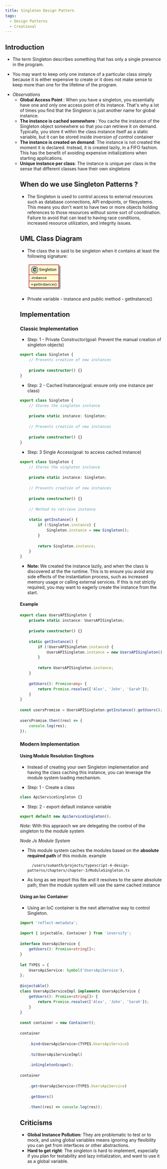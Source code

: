 ```yaml
---
title: Singleton Design Pattern
tags:
  - Design Patterns
  - Creational
---
```


## Introduction

- The term Singleton describes something that has only a single presence in the program.

- You may want to keep only one instance of a particular class simply because it is either expensive to create or it does not make sense to keep more than one for the lifetime of the program.
<ul>
 <li>
    <em> Observations </em>
    <ul>
        <li> <b>Global Access Point </b>: When you have a singleton, you essentially have one and only one access point of its instance. That's why a lot of times you find that the Singleton is just another name for global instance.</li>
        <li><b>The instance is cached somewhere </b>: You cache the instance of the Singleton object somewhere so that you can retrieve it on demand. Typically, you store it within the class instance itself as a static variable, but it can be stored inside <em> inversion of control </em> container</li>
        <li><b>The instance is created on demand</b>: The instance is not created the moment it is declared. Instead, it is created lazily, in a FIFO fashion. This has the benefit of avoiding expensive initializations when starting applications.</li>
        <li><b>Unique instance per class</b>: The instance is unique per class in the sense that different classes have their own singletons</li>
    <ul>
 </li> 
</ul>

## When do we use Singleton Patterns ?

- The Singleton is used to control access to external resources such as database connections, API endpoints, or filesystems. This means you don't want to have two or more objects holding references to those resources without some sort of coordination. Failure to avoid that can lead to having race conditions, increased resource utilization, and integrity issues.

## UML Class Diagram

- The class the is said to be singleton when it contains at least the following signature:

  ![Singleton UML](./singleton_uml.jpg)

- Private variable - instance and public method - getInstance()

## Implementation

### Classic Implementation

- Step: 1 - Private Constructor(goal: Prevent the manual creation of singleton objects)

```typescript
export class Singleton {
	// Prevents creation of new instances

	private constructor() {}
}
```

- Step: 2 - Cached Instance(goal: ensure only one instance per class)

```typescript
export class Singleton {
	// Stores the singleton instance

	private static instance: Singleton;

	// Prevents creation of new instances

	private constructor() {}
}
```

- Step: 3 Single Access(goal: to access cached instance)

```typescript
export class Singleton {
	// Stores the singleton instance

	private static instance: Singleton;

	// Prevents creation of new instances

	private constructor() {}

	// Method to retrieve instance

	static getInstance() {
		if (!Singleton.instance) {
			Singleton.instance = new Singleton();
		}

		return Singleton.instance;
	}
}
```

- **Note:** We created the instance lazily, and when the class is discovered at the the runtime. This is to ensure you avoid any side effects of the instantiation process, such as increased memory usage or calling external services. If this is not strictly required, you may want to eagerly create the instance from the start.

#### Example

```typescript
export class UsersAPISingleton {
	private static instance: UsersAPISingleton;

	private constructor() {}

	static getInstance() {
		if (!UsersAPISingleton.instance) {
			UsersAPISingleton.instance = new UsersAPISingleton();
		}

		return UsersAPISingleton.instance;
	}

	getUsers(): Promise<any> {
		return Promise.resolve(['Alex', 'John', 'Sarah']);
	}
}

const usersPromise = UsersAPISingleton.getInstance().getUsers();

usersPromise.then((res) => {
	console.log(res);
});
```

### Modern Implementation

#### Using Module Resolution Singltons

- Instead of creating your own Singleton implementation and having the class caching this instance, you can leverage the module system loading mechanism.

- Step: 1 - Create a class

```typescript
class ApiServiceSingleton {}
```

- Step: 2 - export default instance variable

```typescript
export default new ApiServiceSingleton();
```

_Note:_ With this appraoch we are delegating the control of the singleton to the module system

_Node Js Module System_

- This module system caches the modules based on the **absolute required path** of this module. example

        /users/sumanth/projects/typescript-4-design-patterns/chapters/chapter-3/ModuleSingleton.ts

- As long as we import this file and it resolves to the same absolute path, then the module system will use the same cached instance

#### Using an Ioc Container

- Using an IoC container is the next alternative way to control Singleton.

```typescript
import 'reflect-metadata';

import { injectable, Container } from 'inversify';

interface UsersApiService {
	getUsers(): Promise<string[]>;
}

let TYPES = {
	UsersApiService: Symbol('UsersApiService'),
};

@injectable()
class UsersApiServiceImpl implements UsersApiService {
	getUsers(): Promise<string[]> {
		return Promise.resolve(['Alex', 'John', 'Sarah']);
	}
}

const container = new Container();

container

	.bind<UsersApiService>(TYPES.UsersApiService)

	.to(UsersApiServiceImpl)

	.inSingletonScope();

container

	.get<UsersApiService>(TYPES.UsersApiService)

	.getUsers()

	.then((res) => console.log(res));
```

## Criticisms

- **Global Instance Pollution:** They are problematic to test or to mock, and using global variables means ignoring any flexibility you can get from interfaces or other abstractions.
- **Hard to get right**: The singleton is hard to implement, especially if you plan for testability and lazy initialization, and want to use it as a global variable.
